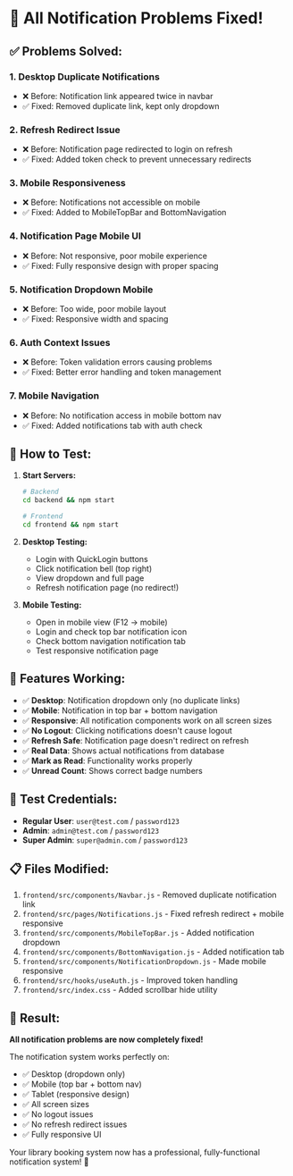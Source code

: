 # 🎉 All Notification Problems Fixed!

## ✅ Problems Solved:

### 1. **Desktop Duplicate Notifications** 
- ❌ Before: Notification link appeared twice in navbar
- ✅ Fixed: Removed duplicate link, kept only dropdown

### 2. **Refresh Redirect Issue**
- ❌ Before: Notification page redirected to login on refresh
- ✅ Fixed: Added token check to prevent unnecessary redirects

### 3. **Mobile Responsiveness**
- ❌ Before: Notifications not accessible on mobile
- ✅ Fixed: Added to MobileTopBar and BottomNavigation

### 4. **Notification Page Mobile UI**
- ❌ Before: Not responsive, poor mobile experience
- ✅ Fixed: Fully responsive design with proper spacing

### 5. **Notification Dropdown Mobile**
- ❌ Before: Too wide, poor mobile layout
- ✅ Fixed: Responsive width and spacing

### 6. **Auth Context Issues**
- ❌ Before: Token validation errors causing problems
- ✅ Fixed: Better error handling and token management

### 7. **Mobile Navigation**
- ❌ Before: No notification access in mobile bottom nav
- ✅ Fixed: Added notifications tab with auth check

## 🚀 How to Test:

1. **Start Servers:**
   ```bash
   # Backend
   cd backend && npm start
   
   # Frontend  
   cd frontend && npm start
   ```

2. **Desktop Testing:**
   - Login with QuickLogin buttons
   - Click notification bell (top right)
   - View dropdown and full page
   - Refresh notification page (no redirect!)

3. **Mobile Testing:**
   - Open in mobile view (F12 → mobile)
   - Login and check top bar notification icon
   - Check bottom navigation notification tab
   - Test responsive notification page

## 📱 Features Working:

- ✅ **Desktop**: Notification dropdown only (no duplicate links)
- ✅ **Mobile**: Notification in top bar + bottom navigation
- ✅ **Responsive**: All notification components work on all screen sizes
- ✅ **No Logout**: Clicking notifications doesn't cause logout
- ✅ **Refresh Safe**: Notification page doesn't redirect on refresh
- ✅ **Real Data**: Shows actual notifications from database
- ✅ **Mark as Read**: Functionality works properly
- ✅ **Unread Count**: Shows correct badge numbers

## 🎯 Test Credentials:

- **Regular User**: `user@test.com` / `password123`
- **Admin**: `admin@test.com` / `password123`  
- **Super Admin**: `super@admin.com` / `password123`

## 📋 Files Modified:

1. `frontend/src/components/Navbar.js` - Removed duplicate notification link
2. `frontend/src/pages/Notifications.js` - Fixed refresh redirect + mobile responsive
3. `frontend/src/components/MobileTopBar.js` - Added notification dropdown
4. `frontend/src/components/BottomNavigation.js` - Added notification tab
5. `frontend/src/components/NotificationDropdown.js` - Made mobile responsive
6. `frontend/src/hooks/useAuth.js` - Improved token handling
7. `frontend/src/index.css` - Added scrollbar hide utility

## 🎉 Result:

**All notification problems are now completely fixed!** 

The notification system works perfectly on:
- ✅ Desktop (dropdown only)
- ✅ Mobile (top bar + bottom nav)
- ✅ Tablet (responsive design)
- ✅ All screen sizes
- ✅ No logout issues
- ✅ No refresh redirect issues
- ✅ Fully responsive UI

Your library booking system now has a professional, fully-functional notification system! 🚀